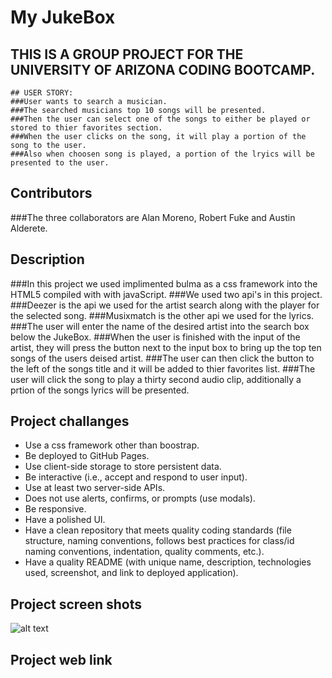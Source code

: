 
# My JukeBox


 ## THIS IS A GROUP PROJECT FOR THE UNIVERSITY OF ARIZONA CODING BOOTCAMP.
    
    ## USER STORY: 
    ###User wants to search a musician.
    ###The searched musicians top 10 songs will be presented.
    ###Then the user can select one of the songs to either be played or stored to thier favorites section.
    ###When the user clicks on the song, it will play a portion of the song to the user.
    ###Also when choosen song is played, a portion of the lryics will be presented to the user.  
    
## Contributors
###The three collaborators are Alan Moreno, Robert Fuke and Austin Alderete.
## Description
###In this project we used implimented bulma as a css framework into the HTML5 compiled with with javaScript.
###We used two api's in this project.
###Deezer is the api we used for the artist search along with the player for the selected song.
###Musixmatch is the other api we used for the lyrics. 
###The user will enter the name of the desired artist into the search box below the JukeBox.
###When the user is finished with the input of the artist, they will press the button next to the input box to bring up the top ten songs of the users deised artist.
###The user can then click the button to the left of the songs title and it will be added to thier favorites list.
###The user will click the song to play a thirty second audio clip, additionally a prtion of the songs lyrics will be presented.

## Project challanges
* Use a css framework other than boostrap.
* Be deployed to GitHub Pages.
* Use client-side storage to store persistent data.
* Be interactive (i.e., accept and respond to user input).
* Use at least two server-side APIs.
* Does not use alerts, confirms, or prompts (use modals).
* Be responsive.
* Have a polished UI.
* Have a clean repository that meets quality coding standards (file structure, naming conventions, follows best practices for class/id naming conventions, indentation, quality comments, etc.).
* Have a quality README (with unique name, description, technologies used, screenshot, and link to deployed application).

## Project screen shots
![alt text](assets/images/armScreenShot1.JPG "before Search")

## Project web link





